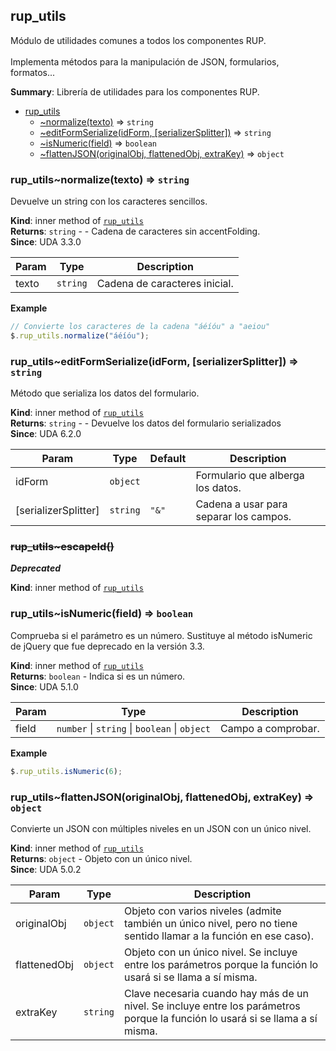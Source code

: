 <a name="jQuery.module_rup_utils"></a>

## rup\_utils
Módulo de utilidades comunes a todos los componentes RUP. <br/><br/>Implementa métodos para la manipulación de JSON, formularios, formatos...

**Summary**: Librería de utilidades para los componentes RUP.  

* [rup_utils](#jQuery.module_rup_utils)
    * [~normalize(texto)](#jQuery.module_rup_utils..normalize) ⇒ <code>string</code>
    * [~editFormSerialize(idForm, [serializerSplitter])](#jQuery.module_rup_utils..editFormSerialize) ⇒ <code>string</code>
    * [~isNumeric(field)](#jQuery.module_rup_utils..isNumeric) ⇒ <code>boolean</code>
    * [~flattenJSON(originalObj, flattenedObj, extraKey)](#jQuery.module_rup_utils..flattenJSON) ⇒ <code>object</code>

<a name="jQuery.module_rup_utils..normalize"></a>

### rup_utils~normalize(texto) ⇒ <code>string</code>
Devuelve un string con los caracteres sencillos.

**Kind**: inner method of [<code>rup\_utils</code>](#jQuery.module_rup_utils)  
**Returns**: <code>string</code> - - Cadena de caracteres sin accentFolding.  
**Since**: UDA 3.3.0  

| Param | Type | Description |
| --- | --- | --- |
| texto | <code>string</code> | Cadena de caracteres inicial. |

**Example**  
```js
// Convierte los caracteres de la cadena "áéíóu" a "aeiou"$.rup_utils.normalize("áéíóu");
```
<a name="jQuery.module_rup_utils..editFormSerialize"></a>

### rup_utils~editFormSerialize(idForm, [serializerSplitter]) ⇒ <code>string</code>
Método que serializa los datos del formulario.

**Kind**: inner method of [<code>rup\_utils</code>](#jQuery.module_rup_utils)  
**Returns**: <code>string</code> - - Devuelve los datos del formulario serializados  
**Since**: UDA 6.2.0  

| Param | Type | Default | Description |
| --- | --- | --- | --- |
| idForm | <code>object</code> |  | Formulario que alberga los datos. |
| [serializerSplitter] | <code>string</code> | <code>&quot;&amp;&quot;</code> | Cadena a usar para separar los campos. |

<a name="jQuery.module_rup_utils..escapeId"></a>

### ~~rup_utils~escapeId()~~
***Deprecated***

**Kind**: inner method of [<code>rup\_utils</code>](#jQuery.module_rup_utils)  
<a name="jQuery.module_rup_utils..isNumeric"></a>

### rup_utils~isNumeric(field) ⇒ <code>boolean</code>
Comprueba si el parámetro es un número. Sustituye al método isNumeric de jQuery que fue deprecado en la versión 3.3.

**Kind**: inner method of [<code>rup\_utils</code>](#jQuery.module_rup_utils)  
**Returns**: <code>boolean</code> - Indica si es un número.  
**Since**: UDA 5.1.0  

| Param | Type | Description |
| --- | --- | --- |
| field | <code>number</code> \| <code>string</code> \| <code>boolean</code> \| <code>object</code> | Campo a comprobar. |

**Example**  
```js
$.rup_utils.isNumeric(6);
```
<a name="jQuery.module_rup_utils..flattenJSON"></a>

### rup_utils~flattenJSON(originalObj, flattenedObj, extraKey) ⇒ <code>object</code>
Convierte un JSON con múltiples niveles en un JSON con un único nivel.

**Kind**: inner method of [<code>rup\_utils</code>](#jQuery.module_rup_utils)  
**Returns**: <code>object</code> - Objeto con un único nivel.  
**Since**: UDA 5.0.2  

| Param | Type | Description |
| --- | --- | --- |
| originalObj | <code>object</code> | Objeto con varios niveles (admite también un único nivel, pero no tiene sentido llamar a la función en ese caso). |
| flattenedObj | <code>object</code> | Objeto con un único nivel. Se incluye entre los parámetros porque la función lo usará si se llama a sí misma. |
| extraKey | <code>string</code> | Clave necesaria cuando hay más de un nivel. Se incluye entre los parámetros porque la función lo usará si se llama a sí misma. |


